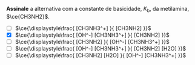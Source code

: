 **Assinale** a alternativa com a constante de basicidade, $K_\mathrm{b}$, da metilamina, $\ce{CH3NH2}$.

- [ ] $\ce{\displaystyle\frac{ [CH3NH3^+] }{ [CH3NH2] }}$
- [x] $\ce{\displaystyle\frac{ [OH^-] [CH3NH3^+] }{ [CH3NH2] }}$
- [ ] $\ce{\displaystyle\frac{ [CH3NH2] }{ [OH^-] [CH3NH3^+] }}$
- [ ] $\ce{\displaystyle\frac{ [OH^-] [CH3NH3^+] }{ [CH3NH2] [H2O] }}$
- [ ] $\ce{\displaystyle\frac{ [CH3NH2] [H2O] }{ [OH^-] [CH3NH3^+] }}$
